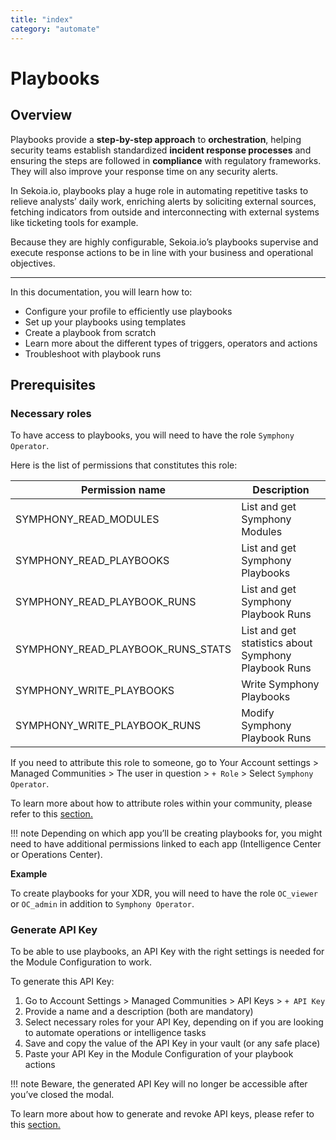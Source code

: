```yaml
---
title: "index"
category: "automate"
---
```

# Playbooks

## Overview

Playbooks provide a **step-by-step approach** to **orchestration**, helping security teams establish standardized **incident response processes** and ensuring the steps are followed in **compliance** with regulatory frameworks. They will also improve your response time on any security alerts.

In Sekoia.io, playbooks play a huge role in automating repetitive tasks to relieve analysts’ daily work, enriching alerts by soliciting external sources, fetching indicators from outside and interconnecting with external systems like ticketing tools for example.

Because they are highly configurable, Sekoia.io’s playbooks supervise and execute response actions to be in line with your business and operational objectives.

---

In this documentation, you will learn how to:

- Configure your profile to efficiently use playbooks
- Set up your playbooks using templates
- Create a playbook from scratch
- Learn more about the different types of triggers, operators and actions
- Troubleshoot with playbook runs

## Prerequisites

### Necessary roles

To have access to playbooks, you will need to have the role `Symphony Operator`.

Here is the list of permissions that constitutes this role:

| Permission name | Description |
| --- | --- |
| SYMPHONY_READ_MODULES | List and get Symphony Modules |
| SYMPHONY_READ_PLAYBOOKS | List and get Symphony Playbooks |
| SYMPHONY_READ_PLAYBOOK_RUNS | List and get Symphony Playbook Runs |
| SYMPHONY_READ_PLAYBOOK_RUNS_STATS | List and get statistics about Symphony Playbook Runs |
| SYMPHONY_WRITE_PLAYBOOKS | Write Symphony Playbooks |
| SYMPHONY_WRITE_PLAYBOOK_RUNS | Modify Symphony Playbook Runs |

If you need to attribute this role to someone, go to Your Account settings > Managed Communities > The user in question > `+ Role` > Select `Symphony Operator`.

To learn more about how to attribute roles within your community, please refer to this [section.](../../../getting_started/manage_users.md)

!!! note
    Depending on which app you’ll be creating playbooks for, you might need to have additional permissions linked to each app (Intelligence Center or Operations Center).

**Example**

To create playbooks for your XDR, you will need to have the role `OC_viewer` or `OC_admin` in addition to `Symphony Operator`.

### Generate API Key

To be able to use playbooks, an API Key with the right settings is needed for the Module Configuration to work.

To generate this API Key:

1. Go to Account Settings > Managed Communities > API Keys > `+ API Key`
2. Provide a name and a description (both are mandatory)
3. Select necessary roles for your API Key, depending on if you are looking to automate operations or intelligence tasks
4. Save and copy the value of the API Key in your vault (or any safe place)
5. Paste your API Key in the Module Configuration of your playbook actions

!!! note
    Beware, the generated API Key will no longer be accessible after you’ve closed the modal.

To learn more about how to generate and revoke API keys, please refer to this [section.](../../../getting_started/manage_api_keys.md)
